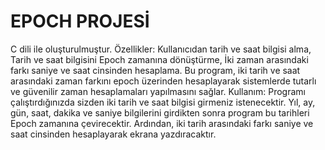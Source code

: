 # EPOCH PROJESİ
 C dili ile oluşturulmuştur.
 Özellikler: Kullanıcıdan tarih ve saat bilgisi alma, Tarih ve saat bilgisini Epoch zamanına dönüştürme, İki zaman arasındaki farkı saniye ve saat cinsinden hesaplama.
 Bu program, iki tarih ve saat arasındaki zaman farkını epoch üzerinden hesaplayarak sistemlerde tutarlı ve güvenilir zaman hesaplamaları yapılmasını sağlar.
 Kullanım: Programı çalıştırdığınızda sizden iki tarih ve saat bilgisi girmeniz istenecektir. Yıl, ay, gün, saat, dakika ve saniye bilgilerini girdikten sonra program bu tarihleri Epoch zamanına çevirecektir. Ardından, iki tarih arasındaki farkı saniye ve saat cinsinden hesaplayarak ekrana yazdıracaktır.
